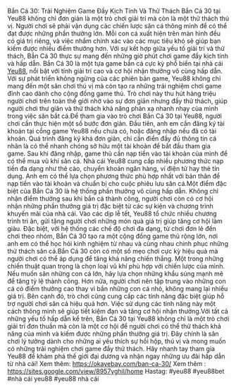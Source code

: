 Bắn Cá 30: Trải Nghiệm Game Đầy Kịch Tính Và Thử Thách
Bắn Cá 30 tại Yeu88 không chỉ đơn giản là một trò chơi giải trí mà còn là một thử thách thú vị. Người chơi sẽ phải vận dụng các chiến lược săn cá thông minh để có thể đạt được những phần thưởng lớn. Mỗi con cá xuất hiện trên màn hình đều có giá trị riêng, và việc nhắm chính xác vào các mục tiêu khó sẽ giúp bạn kiếm được nhiều điểm thưởng hơn. Với sự kết hợp giữa yếu tố giải trí và thử thách, Bắn Cá 30 thực sự mang đến những giờ phút chơi game đầy kịch tính và hấp dẫn.
Bắn Cá 30 là một tựa game bắn cá cực kỳ phổ biến tại nhà cái [Yeu88](https://okayebay.com/), nổi bật với tính giải trí cao và cơ hội nhận thưởng vô cùng hấp dẫn. Với sự phát triển không ngừng của các phiên bản game, Yeu88 không chỉ mang đến một sân chơi thú vị mà còn tạo ra những trải nghiệm chơi game đỉnh cao dành cho cộng đồng game thủ. Trò chơi này thu hút hàng triệu người chơi trên toàn thế giới nhờ vào sự đơn giản nhưng đầy thử thách, giúp người chơi thư giãn và thử thách khả năng phản xạ nhanh nhạy của mình trong việc săn bắt cá.Để tham gia vào trò chơi Bắn Cá 30 tại Yeu88, người chơi cần thực hiện một số bước đơn giản. Đầu tiên, anh em cần đăng ký tài khoản tại cổng game Yeu88 nếu chưa có, hoặc đăng nhập nếu đã có tài khoản. Quá trình đăng ký khá đơn giản, chỉ cần điền đầy đủ thông tin cá nhân là có thể nhanh chóng sở hữu một tài khoản để bắt đầu tham gia game. Sau khi đăng nhập, game thủ cần nạp tiền vào tài khoản của mình để có thể mua vũ khí săn cá. Nhà cái Yeu88 cung cấp nhiều phương thức nạp tiền đa dạng như thẻ cào, chuyển khoản ngân hàng, ví điện tử hay thẻ tín dụng. Anh em có thể lựa chọn phương thức phù hợp nhất với bản thân để nạp tiền vào tài khoản và chuẩn bị cho cuộc phiêu lưu săn cá.Một điểm đặc biệt của Bắn Cá 30 là hệ thống phần thưởng vô cùng hấp dẫn. Không chỉ nhận điểm thưởng sau khi bắn cá thành công, người chơi còn có cơ hội nhận những phần thưởng giá trị đặc biệt từ các sự kiện và chương trình khuyến mãi của nhà cái. Vào các dịp lễ tết, Yeu88 tổ chức nhiều chương trình tri ân, gửi tặng người chơi những món quà giá trị giúp tăng cơ hội làm giàu. Đặc biệt, với hệ thống các chế độ chơi đa dạng, từ chơi đơn lẻ đến chơi theo nhóm, Bắn Cá 30 tạo ra một cộng đồng game thủ rộng lớn, nơi anh em có thể học hỏi kinh nghiệm từ nhau và cùng nhau chinh phục những thử thách săn cá.Bắn Cá 30 còn có một số mẹo chơi cực kỳ hiệu quả mà người chơi có thể áp dụng để tăng khả năng chiến thắng. Một trong những chiến thuật quan trọng là chọn loại vũ khí phù hợp với chiến lược của mình. Nếu muốn săn những con cá lớn, hãy lựa chọn những khẩu súng mạnh mẽ để tăng tỷ lệ thành công. Hơn nữa, người chơi nên tập trung vào những con cá có điểm thưởng cao thay vì bắn những con cá nhỏ, không mang lại nhiều giá trị. Bên cạnh đó, trò chơi cũng cung cấp các tính năng đặc biệt giúp hỗ trợ người chơi săn cá hiệu quả hơn. Việc sử dụng các tính năng này một cách thông minh sẽ giúp tiết kiệm đạn và tăng cơ hội nhận thưởng.Với tất cả những yếu tố hấp dẫn kể trên, Bắn Cá 30 tại Yeu88 không chỉ là một trò chơi giải trí đơn thuần mà còn là một cơ hội để người chơi có thể thử thách khả năng của mình và kiếm được những phần thưởng giá trị. Đây chính là sân chơi lý tưởng dành cho những ai yêu thích sự hồi hộp, thú vị và mong muốn có những trải nghiệm chơi game đầy thử thách. Hãy nhanh tay tham gia Yeu88 để khám phá thế giới đại dương và nhận ngay những ưu đãi hấp dẫn từ nhà cái!
Xem thêm:  https://okayebay.com/ban-ca-30/
Xem thêm : https://sites.google.com/view/8957yghil/home
Hastag: #yeu88 #yeu88bet #nhà cái yeu88 #yeu88 nhà cái
